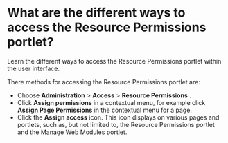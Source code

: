 # What are the different ways to access the Resource Permissions portlet?



Learn the different ways to access the Resource Permissions portlet within the user interface.

There methods for accessing the Resource Permissions portlet are:

-   Choose **Administration** \> **Access** \> **Resource Permissions** .
-   Click **Assign permissions** in a contextual menu, for example click **Assign Page Permissions** in the contextual menu for a page.
-   Click the **Assign access** icon. This icon displays on various pages and portlets, such as, but not limited to, the Resource Permissions portlet and the Manage Web Modules portlet.

